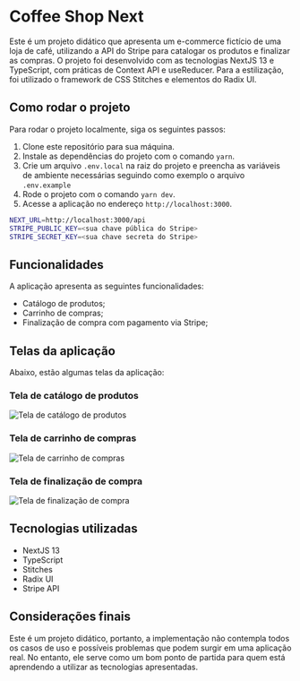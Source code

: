 # Coffee Shop Next

Este é um projeto didático que apresenta um e-commerce fictício de uma loja de café, utilizando a API do Stripe para catalogar os produtos e finalizar as compras. O projeto foi desenvolvido com as tecnologias NextJS 13 e TypeScript, com práticas de Context API e useReducer. Para a estilização, foi utilizado o framework de CSS Stitches e elementos do Radix UI.

## Como rodar o projeto

Para rodar o projeto localmente, siga os seguintes passos:

1. Clone este repositório para sua máquina.
2. Instale as dependências do projeto com o comando `yarn`.
3. Crie um arquivo `.env.local` na raiz do projeto e preencha as variáveis de ambiente necessárias seguindo como exemplo o arquivo `.env.example`
4. Rode o projeto com o comando `yarn dev`.
5. Acesse a aplicação no endereço `http://localhost:3000`.

```bash
NEXT_URL=http://localhost:3000/api
STRIPE_PUBLIC_KEY=<sua chave pública do Stripe>
STRIPE_SECRET_KEY=<sua chave secreta do Stripe>
```

## Funcionalidades

A aplicação apresenta as seguintes funcionalidades:

- Catálogo de produtos;
- Carrinho de compras;
- Finalização de compra com pagamento via Stripe;

## Telas da aplicação

Abaixo, estão algumas telas da aplicação:

### Tela de catálogo de produtos

![Tela de catálogo de produtos](https://i.imgur.com/2QdtRzR.png)

### Tela de carrinho de compras

![Tela de carrinho de compras](https://i.imgur.com/w4pC80V.png)

### Tela de finalização de compra

![Tela de finalização de compra](https://i.imgur.com/fBtzJLl.png)

## Tecnologias utilizadas

- NextJS 13
- TypeScript
- Stitches
- Radix UI
- Stripe API

## Considerações finais

Este é um projeto didático, portanto, a implementação não contempla todos os casos de uso e possíveis problemas que podem surgir em uma aplicação real. No entanto, ele serve como um bom ponto de partida para quem está aprendendo a utilizar as tecnologias apresentadas.
